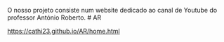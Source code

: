 O nosso projeto consiste num website dedicado ao canal de Youtube do professor António Roberto. # AR

https://cathi23.github.io/AR/home.html

